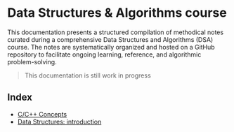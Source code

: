 # Data Structures & Algorithms course
This documentation presents a structured compilation of methodical notes curated during a comprehensive Data Structures and Algorithms (DSA) course. The notes are systematically organized and hosted on a GitHub repository to facilitate ongoing learning, reference, and algorithmic problem-solving.

>This documentation is still work in progress

## Index
- [C/C++ Concepts](./lectures/Section%201%20-%20C,%20C++%20essentials/c_c++_essentials.md)
- [Data Structures: introduction](./lectures/Section%202%20-%20Intro%20to%20Data%20Structures/intro-data-structures.md)